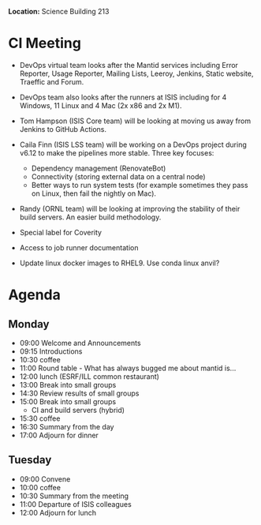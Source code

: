 **Location:** Science Building 213

CI Meeting
==========

- DevOps virtual team looks after the Mantid services including Error Reporter, Usage Reporter, Mailing Lists, Leeroy, Jenkins, Static website, Traeffic and Forum.
- DevOps team also looks after the runners at ISIS including for 4 Windows, 11 Linux and 4 Mac (2x x86 and 2x M1).

- Tom Hampson (ISIS Core team) will be looking at moving us away from Jenkins to GitHub Actions.
- Caila Finn (ISIS LSS team) will be working on a DevOps project during v6.12 to make the pipelines more stable. Three key focuses:
  - Dependency management (RenovateBot)
  - Connectivity (storing external data on a central node)
  - Better ways to run system tests (for example sometimes they pass on Linux, then fail the nightly on Mac).
- Randy (ORNL team) will be looking at improving the stability of their build servers. An easier build methodology.

- Special label for Coverity
- Access to job runner documentation
- Update linux docker images to RHEL9. Use conda linux anvil?

Agenda
======

Monday
------
* 09:00 Welcome and Announcements
* 09:15 Introductions
* 10:30 coffee
* 11:00 Round table - What has always bugged me about mantid is...
* 12:00 lunch (ESRF/ILL common restaurant)
* 13:00 Break into small groups
* 14:30 Review results of small groups
* 15:00 Break into small groups
  * CI and build servers (hybrid)
* 15:30 coffee
* 16:30 Summary from the day
* 17:00 Adjourn for dinner

Tuesday
-------
* 09:00 Convene
* 10:00 coffee
* 10:30 Summary from the meeting
* 11:00 Departure of ISIS colleagues
* 12:00 Adjourn for lunch
